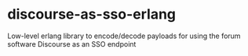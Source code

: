 # discourse-as-sso-erlang
Low-level erlang library to encode/decode payloads for using the forum software Discourse as an SSO endpoint
